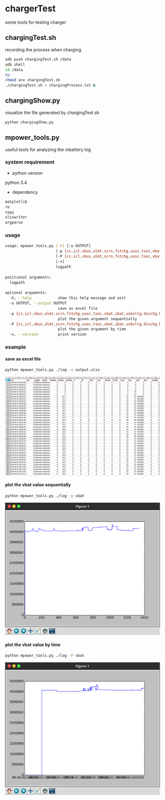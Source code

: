 # chargerTest
some tools for testing charger

## chargingTest.sh

recording the process when charging.

```bash
adb push chargingTest.sh /data
adb shell
cd /data
su
chmod a+x chargingTest.sh
./chargingTest.sh > chargingProcess.txt &
```

## chargingShow.py

visualize the file generated by chargingTest.sh

```python
python chargingShow.py
```

## mpower_tools.py

useful tools for analyzing the mbattery log

### system requirement
- python version

python 3.4

- dependency

```bash
matplotlib
re
copy
xlsxwriter
argparse
```

### usage
```bash
usage: mpower_tools.py [-h] [-o OUTPUT]
                       [-p {cc,icl,vbus,ulmt,scrn,fstchg,usoc,tsoc,vbat,ibat,usbvltg,dischg,brdtmp,battmp,usbtmp}]
                       [-P {cc,icl,vbus,ulmt,scrn,fstchg,usoc,tsoc,vbat,ibat,usbvltg,dischg,brdtmp,battmp,usbtmp}]
                       [-v]
                       logpath

positional arguments:
  logpath

optional arguments:
  -h, --help            show this help message and exit
  -o OUTPUT, --output OUTPUT
                        save as excel file
  -p {cc,icl,vbus,ulmt,scrn,fstchg,usoc,tsoc,vbat,ibat,usbvltg,dischg,brdtmp,battmp,usbtmp}, --plot {cc,icl,vbus,ulmt,scrn,fstchg,usoc,tsoc,vbat,ibat,usbvltg,dischg,brdtmp,battmp,usbtmp}
                        plot the given argument sequentially
  -P {cc,icl,vbus,ulmt,scrn,fstchg,usoc,tsoc,vbat,ibat,usbvltg,dischg,brdtmp,battmp,usbtmp}, --PLOT {cc,icl,vbus,ulmt,scrn,fstchg,usoc,tsoc,vbat,ibat,usbvltg,dischg,brdtmp,battmp,usbtmp}
                        plot the given argument by time
  -v, --version         print version

```

### example

#### save as excel file
```bash
python mpower_tools.py ./log -o output.xlsx
```
![save2excel](https://github.com/logic-wei/chargerTest/raw/master/screenshots/save2excel.png)
#### plot the vbat value sequentially
```bash
python mpower_tools.py ./log -p vbat
```
![plotvbatseq](https://github.com/logic-wei/chargerTest/raw/master/screenshots/plot_vbat_seq.png)
#### plot the vbat value by time
```bash
python mpower_tools.py ./log -P vbat
```
![plotvbatbytime](https://github.com/logic-wei/chargerTest/raw/master/screenshots/plot_vbat_by_time.png)
